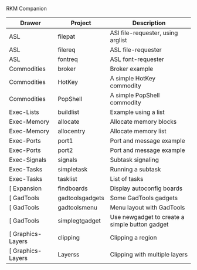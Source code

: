 RKM Companion

| Drawer          | Project         | Description
| --------------- | --------------- | ----------------------------------
| ASL             | filepat         | ASl file-requester, using arglist
| ASL             | filereq         | ASL file-requester
| ASL             | fontreq         | ASL font-requester
| Commodities     | broker          | Broker example
| Commodities     | HotKey          | A simple HotKey commodity
| Commodities     | PopShell        | A simple PopShell commodity
| Exec-Lists      | buildlist       | Example using a list
| Exec-Memory     | allocate        | Allocate memory blocks
| Exec-Memory     | allocentry      | Allocate memory list
| Exec-Ports      | port1           | Port and message example
| Exec-Ports      | port2           | Port and message example
| Exec-Signals    | signals         | Subtask signaling
| Exec-Tasks      | simpletask      | Running a subtask
| Exec-Tasks      | tasklist        | List of tasks
[ Expansion       | findboards      | Display autoconfig boards
[ GadTools        | gadtoolsgadgets | Some GadTools gadgets
[ GadTools        | gadtoolsmenu    | Menu layout with GadTools
[ GadTools        | simplegtgadget  | Use newgadget to create a simple button gadget
[ Graphics-Layers | clipping        | Clipping a region
[ Graphics-Layers | Layerss         | Clipping with multiple layers
